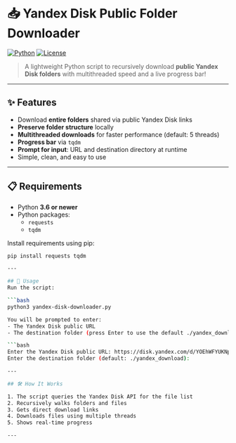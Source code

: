 # 📥 Yandex Disk Public Folder Downloader

[![Python](https://img.shields.io/badge/Python-3.6%2B-blue)](https://www.python.org/)
[![License](https://img.shields.io/badge/License-ISC-green.svg)](LICENSE)

> A lightweight Python script to recursively download **public Yandex Disk folders** with multithreaded speed and a live progress bar!

---

## ✨ Features

- Download **entire folders** shared via public Yandex Disk links
- **Preserve folder structure** locally
- **Multithreaded downloads** for faster performance (default: 5 threads)
- **Progress bar** via `tqdm`
- **Prompt for input**: URL and destination directory at runtime
- Simple, clean, and easy to use

---

## 📋 Requirements

- Python **3.6 or newer**
- Python packages:
  - `requests`
  - `tqdm`

Install requirements using pip:

```bash
pip install requests tqdm

---

## 🚀 Usage
Run the script:

```bash
python3 yandex-disk-downloader.py

You will be prompted to enter:
- The Yandex Disk public URL
- The destination folder (press Enter to use the default ./yandex_download)

```bash
Enter the Yandex Disk public URL: https://disk.yandex.com/d/YOEhWFYUKNpezA
Enter the destination folder (default: ./yandex_download):

---

## 🛠️ How It Works

1. The script queries the Yandex Disk API for the file list
2. Recursively walks folders and files
3. Gets direct download links
4. Downloads files using multiple threads
5. Shows real-time progress

---